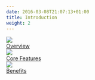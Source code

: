 ```yaml
---
date: 2016-03-08T21:07:13+01:00
title: Introduction
weight: 2
---
```


<div>
   <a class="section-link icon-offset" href="/introduction/overview/">
    <div class="icon">
      <img src="/images/section_icons/introduction/overview.png" aria-hidden="true" />
    </div>
    <div class="text">
      Overview
    </div>
  </a>

  <a class="section-link icon-offset" href="/introduction/core-features">
    <div class="icon">
      <img src="/images/section_icons/introduction/core_features.png" aria-hidden="true" />
    </div>
    <div class="text">
      Core Features
    </div>
  </a>

  <a class="section-link icon-offset" href="/introduction/benefits">
    <div class="icon">
      <img src="/images/section_icons/introduction/benefits.png" aria-hidden="true" />
    </div>
    <div class="text">
      Benefits
    </div>
  </a>
</div>